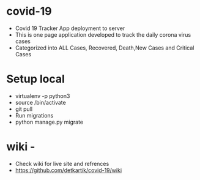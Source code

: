 # covid-19
 - Covid 19 Tracker App deployment to server
- This is one page application developed to track the daily corona virus cases
- Categorized into ALL Cases, Recovered, Death,New Cases and Critical Cases


# Setup local
- virtualenv -p python3 <desired-path>
- source <desired-path>/bin/activate
- git pull
- Run migrations
- python manage.py migrate
 
 # wiki -
 - Check wiki for live site and refrences
 -  https://github.com/detkartik/covid-19/wiki
